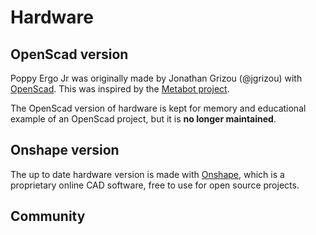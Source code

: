 # Hardware

## OpenScad version
Poppy Ergo Jr was originally made by Jonathan Grizou (@jgrizou) with [OpenScad](http://www.openscad.org/).
This was inspired by the [Metabot project](https://github.com/Rhoban/Metabot/).

The OpenScad version of hardware is kept for memory and educational example of an OpenScad project, but it is __no longer maintained__.

## Onshape version
The up to date hardware version is made with [Onshape](https://www.onshape.com/), which is a proprietary online CAD software, free to use for open source projects.


## Community



